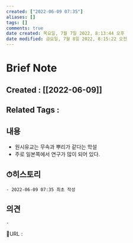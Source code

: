 ```yaml
---
created: ["2022-06-09 07:35"]
aliases: []
tags: []
comments: true
date created: 목요일, 7월 7일 2022, 8:13:44 오후
date modified: 금요일, 7월 8일 2022, 8:15:22 오전
---
```



# Brief Note
## Created : [[2022-06-09]]
## Related Tags :

## 내용
- 원시유교는 무속과 뿌리가 같다는 학설
- 주로 일본쪽에서 연구가 많이 되어 있다.

## ⏱히스토리
	- 2022-06-09 07:35 최초 작성

## 의견
	-


📙URL :